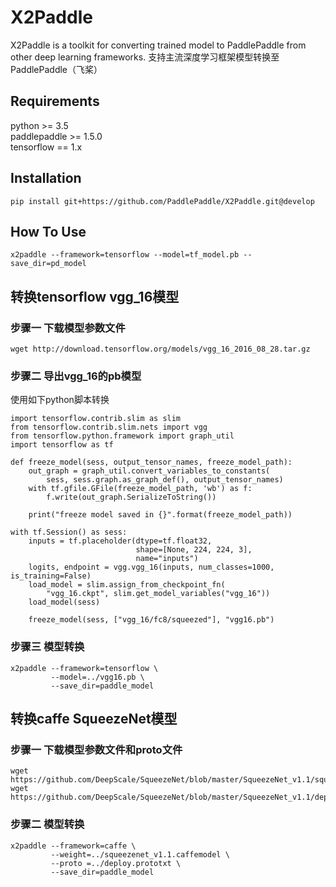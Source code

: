 # X2Paddle
X2Paddle is a toolkit for converting trained model to PaddlePaddle from other deep learning frameworks. 支持主流深度学习框架模型转换至PaddlePaddle（飞桨）

## Requirements

python >= 3.5  
paddlepaddle >= 1.5.0  
tensorflow == 1.x  

## Installation
```
pip install git+https://github.com/PaddlePaddle/X2Paddle.git@develop
```

## How To Use
```
x2paddle --framework=tensorflow --model=tf_model.pb --save_dir=pd_model
```

## 转换tensorflow vgg_16模型

### 步骤一 下载模型参数文件
```
wget http://download.tensorflow.org/models/vgg_16_2016_08_28.tar.gz
```

### 步骤二 导出vgg_16的pb模型
使用如下python脚本转换
```
import tensorflow.contrib.slim as slim
from tensorflow.contrib.slim.nets import vgg
from tensorflow.python.framework import graph_util
import tensorflow as tf

def freeze_model(sess, output_tensor_names, freeze_model_path):
    out_graph = graph_util.convert_variables_to_constants(
        sess, sess.graph.as_graph_def(), output_tensor_names)
    with tf.gfile.GFile(freeze_model_path, 'wb') as f:
        f.write(out_graph.SerializeToString())

    print("freeze model saved in {}".format(freeze_model_path))

with tf.Session() as sess:
    inputs = tf.placeholder(dtype=tf.float32,
                            shape=[None, 224, 224, 3],
                            name="inputs")
    logits, endpoint = vgg.vgg_16(inputs, num_classes=1000, is_training=False)
    load_model = slim.assign_from_checkpoint_fn(
        "vgg_16.ckpt", slim.get_model_variables("vgg_16"))
    load_model(sess)

    freeze_model(sess, ["vgg_16/fc8/squeezed"], "vgg16.pb")
```

### 步骤三 模型转换

```
x2paddle --framework=tensorflow \
         --model=../vgg16.pb \
         --save_dir=paddle_model
```
## 转换caffe SqueezeNet模型

### 步骤一 下载模型参数文件和proto文件
```
wget https://github.com/DeepScale/SqueezeNet/blob/master/SqueezeNet_v1.1/squeezenet_v1.1.caffemodel
wget https://github.com/DeepScale/SqueezeNet/blob/master/SqueezeNet_v1.1/deploy.prototxt
```

### 步骤二 模型转换

```
x2paddle --framework=caffe \
         --weight=../squeezenet_v1.1.caffemodel \
         --proto =../deploy.prototxt \
         --save_dir=paddle_model
